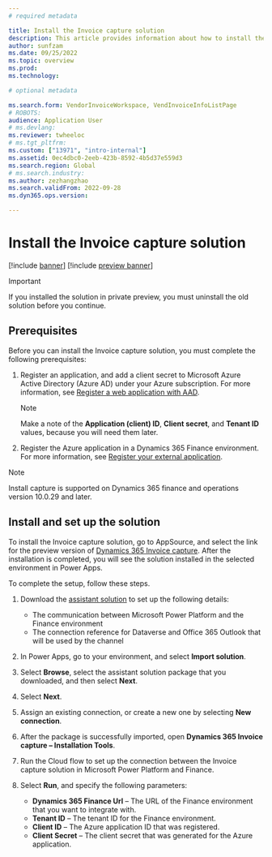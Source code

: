 ```yaml
---
# required metadata

title: Install the Invoice capture solution
description: This article provides information about how to install the Invoice capture solution and integrate it with Microsoft Dynamics 365 Finance.
author: sunfzam
ms.date: 09/25/2022
ms.topic: overview
ms.prod: 
ms.technology: 

# optional metadata

ms.search.form: VendorInvoiceWorkspace, VendInvoiceInfoListPage
# ROBOTS: 
audience: Application User
# ms.devlang: 
ms.reviewer: twheeloc
# ms.tgt_pltfrm: 
ms.custom: ["13971", "intro-internal"]
ms.assetid: 0ec4dbc0-2eeb-423b-8592-4b5d37e559d3
ms.search.region: Global
# ms.search.industry: 
ms.author: zezhangzhao
ms.search.validFrom: 2022-09-28
ms.dyn365.ops.version: 

---
```


# Install the Invoice capture solution

[!include [banner](../includes/banner.md)]
[!include [preview banner](../includes/preview-banner.md)]

> [!IMPORTANT]
> If you installed the solution in private preview, you must uninstall the old solution before you continue.

## Prerequisites

Before you can install the Invoice capture solution, you must complete the following prerequisites:

1. Register an application, and add a client secret to Microsoft Azure Active Directory (Azure AD) under your Azure subscription. For more information, see [Register a web application with AAD](../../dev-itpro/data-entities/services-home-page.md#register-a-web-application-with-aad).

    > [!NOTE]
    > Make a note of the **Application (client) ID**, **Client secret**, and **Tenant ID** values, because you will need them later.

2. Register the Azure application in a Dynamics 365 Finance environment. For more information, see [Register your external application](../../dev-itpro/data-entities/services-home-page.md#register-your-external-application).

>[!NOTE]
>Install capture is supported on Dynamics 365 finance and operations version 10.0.29 and later.

## Install and set up the solution

To install the Invoice capture solution, go to AppSource, and select the link for the preview version of [Dynamics 365 Invoice capture](https://appsource.microsoft.com/product/dynamics-365/mscrm.dynamics365-invoice-capture-preview?flightCodes=invoicecapture). After the installation is completed, you will see the solution installed in the selected environment in Power Apps.

To complete the setup, follow these steps.

1. Download the [assistant solution](https://github.com/InvoiceCapture/InstallationTools/releases/download/latest/msdyn_InvoiceCaptureIntallationTools.zip) to set up the following details:

    - The communication between Microsoft Power Platform and the Finance environment
    - The connection reference for Dataverse and Office 365 Outlook that will be used by the channel

2. In Power Apps, go to your environment, and select **Import solution**.
3. Select **Browse**, select the assistant solution package that you downloaded, and then select **Next**.
4. Select **Next**.
5. Assign an existing connection, or create a new one by selecting **New connection**.
6. After the package is successfully imported, open **Dynamics 365 Invoice capture – Installation Tools**.
7. Run the Cloud flow to set up the connection between the Invoice capture solution in Microsoft Power Platform and Finance.
8. Select **Run**, and specify the following parameters:

    - **Dynamics 365 Finance Url** – The URL of the Finance environment that you want to integrate with.
    - **Tenant ID** – The tenant ID for the Finance environment.
    - **Client ID** – The Azure application ID that was registered.
    - **Client Secret** – The client secret that was generated for the Azure application.


